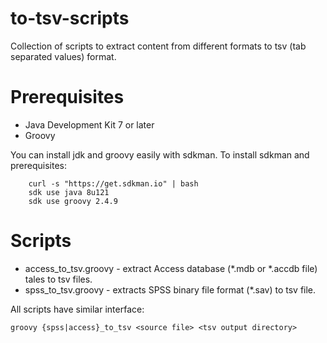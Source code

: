 # to-tsv-scripts
Collection of scripts to extract content from different formats to tsv (tab separated values) format.

# Prerequisites

- Java Development Kit 7 or later
- Groovy

You can install jdk and groovy easily with sdkman.
To install sdkman and prerequisites: 
```
	curl -s "https://get.sdkman.io" | bash
	sdk use java 8u121
	sdk use groovy 2.4.9
```

# Scripts

- access_to_tsv.groovy - extract Access database (*.mdb or *.accdb file) tales to tsv files.
- spss_to_tsv.groovy - extracts SPSS binary file format (*.sav) to tsv file.

All scripts have similar interface:
```
groovy {spss|access}_to_tsv <source file> <tsv output directory>
```
